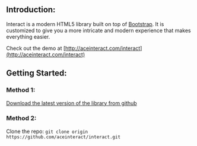 ## Introduction:

Interact is a modern HTML5 library built on top of [Bootstrap](http://getbootstrap.com). It is customized to give you a more intricate and modern experience that makes everything easier.

Check out the demo at [http://aceinteract.com/interact](http://aceinteract.com/interact)

## Getting Started:

### Method 1:
[Download the latest version of the library from github]()

### Method 2:
Clone the repo: `git clone origin https://github.com/aceinteract/interact.git`
